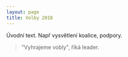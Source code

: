 ```yaml
---
layout: page
title: Volby 2018
---
```


Úvodní text. Např vysvětlení koalice, podpory.

> "Vyhrajeme vobly", říká leader.
